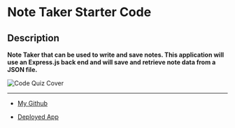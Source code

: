 # Note Taker Starter Code

## Description

**Note Taker that can be used to write and save notes. This application will use an Express.js back end and will save and retrieve note data from a JSON file.**

![Code Quiz Cover](/assets/images/codequizscreen.png)

---

- [My Github](https://github.com/MCannon33/code-quiz)

- [Deployed App](https://mcannon33.github.io/code-quiz/)
